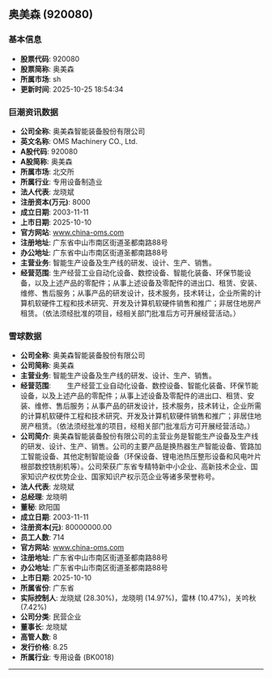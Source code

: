 ## 奥美森 (920080)

### 基本信息

- **股票代码**: 920080
- **股票简称**: 奥美森
- **所属市场**: sh
- **更新时间**: 2025-10-25 18:54:34

### 巨潮资讯数据

- **公司全称**: 奥美森智能装备股份有限公司
- **英文名称**: OMS Machinery CO., Ltd.
- **A股代码**: 920080
- **A股简称**: 奥美森
- **所属市场**: 北交所
- **所属行业**: 专用设备制造业
- **法人代表**: 龙晓斌
- **注册资本(万元)**: 8000
- **成立日期**: 2003-11-11
- **上市日期**: 2025-10-10
- **官方网站**: www.china-oms.com
- **注册地址**: 广东省中山市南区街道圣都南路88号
- **办公地址**: 广东省中山市南区街道圣都南路88号
- **主营业务**: 智能生产设备及生产线的研发、设计、生产、销售。
- **经营范围**: 生产经营工业自动化设备、数控设备、智能化装备、环保节能设备，以及上述产品的零配件；从事上述设备及零配件的进出口、租赁、安装、维修、售后服务；从事产品的研发设计，技术服务，技术转让，企业所需的计算机软硬件工程和技术研究、开发及计算机软硬件销售和推广；非居住地房产租赁。（依法须经批准的项目，经相关部门批准后方可开展经营活动。）

### 雪球数据

- **公司全称**: 奥美森智能装备股份有限公司
- **公司简称**: 奥美森
- **主营业务**: 智能生产设备及生产线的研发、设计、生产、销售。
- **经营范围**: 　　生产经营工业自动化设备、数控设备、智能化装备、环保节能设备，以及上述产品的零配件；从事上述设备及零配件的进出口、租赁、安装、维修、售后服务；从事产品的研发设计，技术服务，技术转让，企业所需的计算机软硬件工程和技术研究、开发及计算机软硬件销售和推广；非居住地房产租赁。（依法须经批准的项目，经相关部门批准后方可开展经营活动。）
- **公司简介**: 奥美森智能装备股份有限公司的主营业务是智能生产设备及生产线的研发、设计、生产、销售。公司的主要产品是换热器生产智能设备、管路加工智能设备、其他定制智能设备（环保设备、锂电池热压整形设备和风电叶片根部数控铣削机等）。公司荣获广东省专精特新中小企业、高新技术企业、国家知识产权优势企业、国家知识产权示范企业等诸多荣誉称号。
- **法人代表**: 龙晓斌
- **总经理**: 龙晓明
- **董秘**: 欧阳国
- **成立日期**: 2003-11-11
- **注册资本(元)**: 80000000.00
- **员工人数**: 714
- **官方网站**: www.china-oms.com
- **注册地址**: 广东省中山市南区街道圣都南路88号
- **办公地址**: 广东省中山市南区街道圣都南路88号
- **上市日期**: 2025-10-10
- **所属省份**: 广东省
- **实际控制人**: 龙晓斌 (28.30%)，龙晓明 (14.97%)，雷林 (10.47%)，关吟秋 (7.42%)
- **公司分类**: 民营企业
- **董事长**: 龙晓斌
- **高管人数**: 8
- **发行价格**: 8.25
- **所属行业**: 专用设备 (BK0018)

---